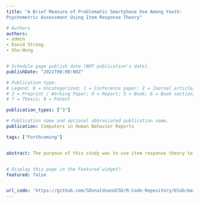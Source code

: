 ```yaml
---
title: "A Brief Measure of Problematic Smartphone Use Among Youth: 
Psychometric Assessment Using Item Response Theory"

# Authors
authors:
- admin
- David Strong
- Shu-Hong


# Schedule page publish date (NOT publication's date).
publishDate: "2021T00:00:00Z"

# Publication type.
# Legend: 0 = Uncategorized; 1 = Conference paper; 2 = Journal article;
# 3 = Preprint / Working Paper; 4 = Report; 5 = Book; 6 = Book section;
# 7 = Thesis; 8 = Patent

publication_types: ["3"]

# Publication name and optional abbreviated publication name.
publication: Computers in Human Behavior Reports

tags: ["Forthcoming"] 


abstract: The purpose of this study was to use item response theory to assess a brief measure of problematic smartphone use among youth, using the 2017-2018 California Student Tobacco Survey (CSTS) collected from 119,981 students who own a smartphone across 256 high schools in California. 


# Display this page in the Featured widget?
featured: false


url_code: 'https://github.com/SDonaldsonUCSD/R-Code-Repository/blob/main/IRT/BriefScreener.FinalCode_SCOTT.Rmd'
---
```









